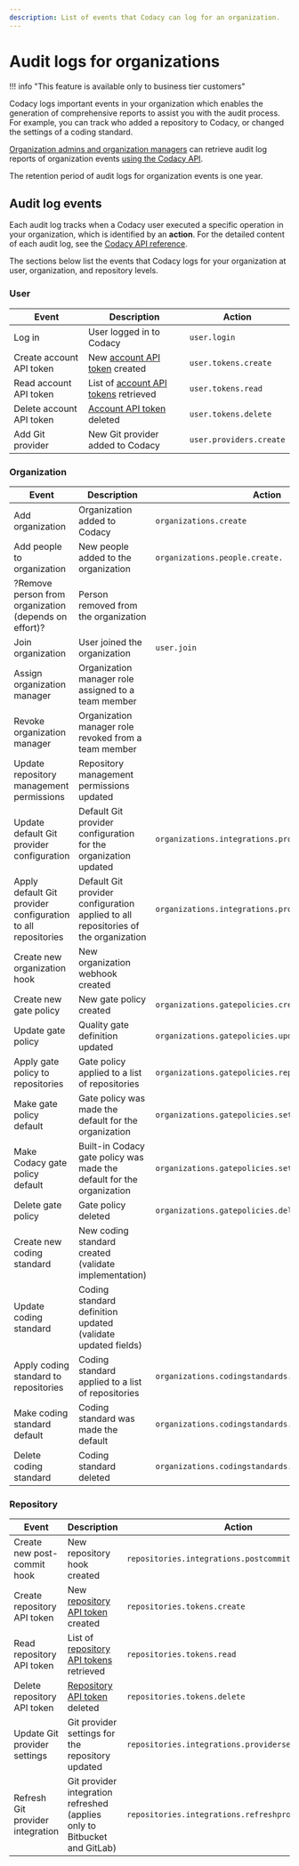 ```yaml
---
description: List of events that Codacy can log for an organization.
---
```


# Audit logs for organizations

!!! info "This feature is available only to business tier customers"

Codacy logs important events in your organization which enables the generation of comprehensive reports to assist you with the audit process. For example, you can track who added a repository to Codacy, or changed the settings of a coding standard.

[Organization admins and organization managers](./roles-and-permissions-for-organizations.md) can retrieve audit log reports of organization events [using the Codacy API](../codacy-api/examples/obtaining-audit-log-events-for-organization.md).

The retention period of audit logs for organization events is one year.

## Audit log events

<!--TODO PLUTO-952 Update the action for each event-->

Each audit log tracks when a Codacy user executed a specific operation in your organization, which is identified by an **action**. For the detailed content of each audit log, see the [Codacy API reference](https://api.codacy.com/api/api-docs#codacy-api).<!--TODO PLUTO-952 Update link-->

The sections below list the events that Codacy logs for your organization at user, organization, and repository levels.<!--TODO PLUTO-952 Validate all actions-->

### User

|Event|Description|Action|
|-----|-----------|------|
|Log in|User logged in to Codacy|`user.login`|
|Create account API token|New [account API token](../codacy-api/api-tokens.md#account-api-tokens) created|`user.tokens.create`|
|Read account API token|List of [account API tokens](../codacy-api/api-tokens.md#account-api-tokens) retrieved|`user.tokens.read`|
|Delete account API token|[Account API token](../codacy-api/api-tokens.md#account-api-tokens) deleted|`user.tokens.delete`|
|Add Git provider|New Git provider added to Codacy|`user.providers.create`|

### Organization

|Event|Description|Action|
|-----|-----------|------|
|Add organization|Organization added to Codacy|`organizations.create`|
|Add people to organization|New people added to the organization|`organizations.people.create.`|
|?Remove person from organization (depends on effort)?|Person removed from the organization||
|Join organization|User joined the organization|`user.join`|
|Assign organization manager|Organization manager role assigned to a team member||
|Revoke organization manager|Organization manager role revoked from a team member||
|Update repository management permissions|Repository management permissions updated||
|Update default Git provider configuration|Default Git provider configuration for the organization updated|`organizations.integrations.providersetting.update`|
|Apply default Git provider configuration to all repositories|Default Git provider configuration applied to all repositories of the organization|`organizations.integrations.providersetting.apply`|
|Create new organization hook|New organization webhook created||
|Create new gate policy|New gate policy created|`organizations.gatepolicies.create`|
|Update gate policy|Quality gate definition updated|`organizations.gatepolicies.update`|
|Apply gate policy to repositories|Gate policy applied to a list of repositories|`organizations.gatepolicies.repositories.apply`|
|Make gate policy default|Gate policy was made the default for the organization|`organizations.gatepolicies.setdefault`|
|Make Codacy gate policy default|Built-in Codacy gate policy was made the default for the organization|`organizations.gatepolicies.setcodacydefault`|
|Delete gate policy|Gate policy deleted|`organizations.gatepolicies.delete`|
|Create new coding standard|New coding standard created (validate implementation)||
|Update coding standard|Coding standard definition updated (validate updated fields)||
|Apply coding standard to repositories|Coding standard applied to a list of repositories|`organizations.codingstandards.repositories.apply`|
|Make coding standard default|Coding standard was made the default|`organizations.codingstandards.setdefault`|
|Delete coding standard|Coding standard deleted|`organizations.codingstandards.delete`|

### Repository

|Event|Description|Action|
|-----|-----------|------|
|Create new post-commit hook|New repository hook created|`repositories.integrations.postcommithook`|
|Create repository API token|New [repository API token](../codacy-api/api-tokens.md#repository-api-tokens) created|`repositories.tokens.create`|
|Read repository API token|List of [repository API tokens](../codacy-api/api-tokens.md#repository-api-tokens) retrieved|`repositories.tokens.read`|
|Delete repository API token|[Repository API token](../codacy-api/api-tokens.md#repository-api-tokens) deleted|`repositories.tokens.delete`|
|Update Git provider settings|Git provider settings for the repository updated|`repositories.integrations.providersettings.update`|
|Refresh Git provider integration|Git provider integration refreshed (applies only to Bitbucket and GitLab)|`repositories.integrations.refreshprovider`|
